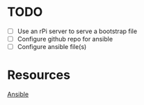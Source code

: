 
# TODO
- [ ] Use an rPi server to serve a bootstrap file
- [ ] Configure github repo for ansible
- [ ] Configure ansible file(s)

# Resources
[Ansible](https://www.youtube.com/watch?v=gIDywsGBqf4)